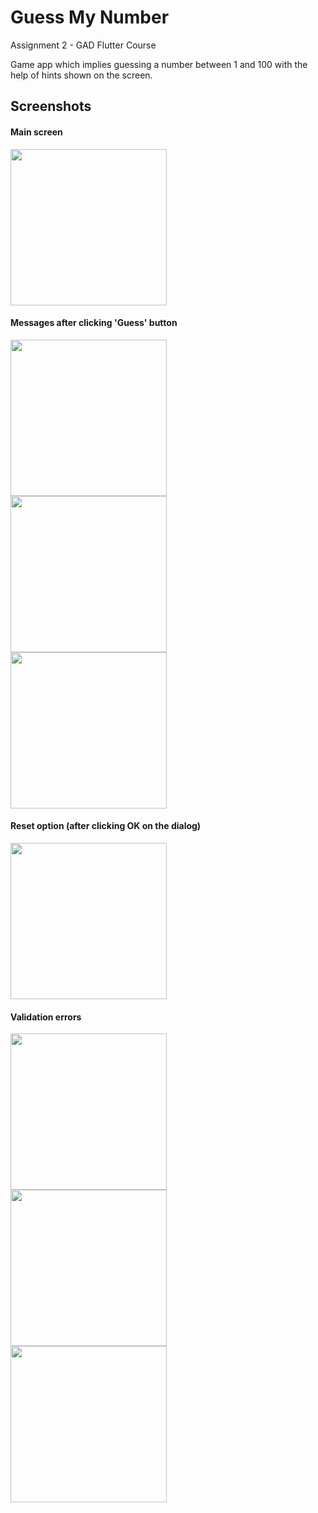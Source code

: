 # Guess My Number

Assignment 2 - GAD Flutter Course

Game app which implies guessing a number between 1 and 100 with the help of hints shown on the screen.

## Screenshots

#### Main screen

<div style="display: flex; flex-direction: column">
<img src="https://github.com/andreideaconu/GAD-flutter-assignments/blob/master/assignment_2/guess_my_number/assets/flutter_01.png" width="250">
  
#### Messages after clicking 'Guess' button
<img src="https://github.com/andreideaconu/GAD-flutter-assignments/blob/master/assignment_2/guess_my_number/assets/flutter_05.png" width="250">
<img src="https://github.com/andreideaconu/GAD-flutter-assignments/blob/master/assignment_2/guess_my_number/assets/flutter_06.png" width="250">
<img src="https://github.com/andreideaconu/GAD-flutter-assignments/blob/master/assignment_2/guess_my_number/assets/flutter_07.png" width="250">
   
#### Reset option (after clicking OK on the dialog)
<img src="https://github.com/andreideaconu/GAD-flutter-assignments/blob/master/assignment_2/guess_my_number/assets/flutter_08.png" width="250">
  
#### Validation errors  
<img src="https://github.com/andreideaconu/GAD-flutter-assignments/blob/master/assignment_2/guess_my_number/assets/flutter_02.png" width="250">
<img src="https://github.com/andreideaconu/GAD-flutter-assignments/blob/master/assignment_2/guess_my_number/assets/flutter_03.png" width="250">
<img src="https://github.com/andreideaconu/GAD-flutter-assignments/blob/master/assignment_2/guess_my_number/assets/flutter_04.png" width="250">
</div>
